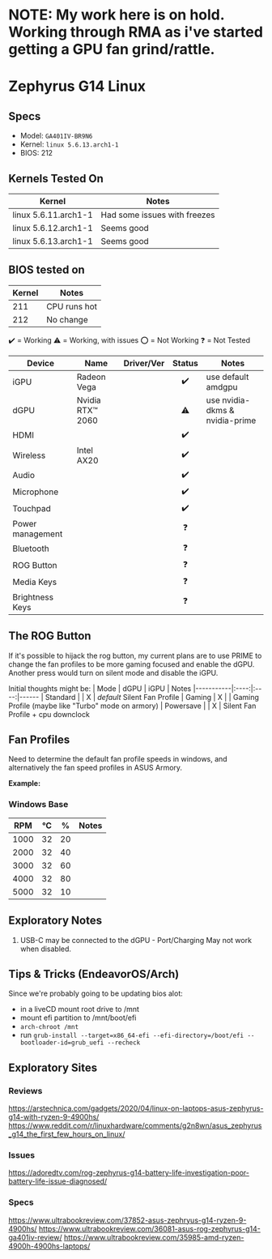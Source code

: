 # NOTE: My work here is on hold. Working through RMA as i've started getting a GPU fan grind/rattle.

# Zephyrus G14 Linux

## Specs

- Model: `GA401IV-BR9N6`
- Kernel: `linux 5.6.13.arch1-1`
- BIOS: 212

## Kernels Tested On

| Kernel | Notes
| ------ | ------
| linux 5.6.11.arch1-1 | Had some issues with freezes
| linux 5.6.12.arch1-1 | Seems good
| linux 5.6.13.arch1-1 | Seems good

## BIOS tested on

| Kernel | Notes
| ------ | ------
| 211 | CPU runs hot
| 212 | No change

✔️ = Working
⚠️ = Working, with issues
⭕ = Not Working
❓  = Not Tested

| Device                    | Name             | Driver/Ver | Status  | Notes
| ------------------------- | ---------------- | ---------- | :------:| -----
| iGPU  	                  | Radeon Vega      |            | ✔️      | use default amdgpu
| dGPU                  	  | Nvidia RTX™ 2060 |            | ⚠️      | use nvidia-dkms & nvidia-prime
| HDMI                      |                  |            | ✔️      |
| Wireless                  | Intel AX20       |            | ✔️      |
| Audio                     |                  |            | ✔️      |
| Microphone                |                  |            | ✔️      |
| Touchpad                  |                  |            | ✔️      |
| Power management 	        |                  |            | ❓      |
| Bluetooth 	              |                  |            | ❓      |
| ROG Button                |                  |            | ❓      |
| Media Keys                |                  |            | ❓      |
| Brightness Keys           |                  |            | ❓      |

## The ROG Button
If it's possible to hijack the rog button, my current plans are to use PRIME to change the fan profiles to be more gaming focused and enable the dGPU. Another press would turn on silent mode and disable the iGPU.

Initial thoughts might be:
| Mode      | dGPU | iGPU | Notes
|-----------|:----:|:----:|------
| Standard  |      | X    | *default* Silent Fan Profile
| Gaming    | X    |      | Gaming Profile (maybe like "Turbo" mode on armory)
| Powersave |      | X    | Silent Fan Profile + cpu downclock

## Fan Profiles
Need to determine the default fan profile speeds in windows, and alternatively
the fan speed profiles in ASUS Armory.

**Example:**
### Windows Base
| RPM   | °C  | %  | Notes
|-------|-----|----|------
| 1000  | 32  | 20 |
| 2000  | 32  | 40 |
| 3000  | 32  | 60 |
| 4000  | 32  | 80 |
| 5000  | 32  | 10 |

## Exploratory Notes
1. USB-C may be connected to the dGPU - Port/Charging May not work when disabled.

## Tips & Tricks (EndeavorOS/Arch)

Since we're probably going to be updating bios alot:

- in a liveCD mount root drive to /mnt
- mount efi partition to /mnt/boot/efi
- `arch-chroot /mnt`
- run `grub-install --target=x86_64-efi --efi-directory=/boot/efi --bootloader-id=grub_uefi --recheck`

## Exploratory Sites
### Reviews
https://arstechnica.com/gadgets/2020/04/linux-on-laptops-asus-zephyrus-g14-with-ryzen-9-4900hs/
https://www.reddit.com/r/linuxhardware/comments/g2n8wn/asus_zephyrus_g14_the_first_few_hours_on_linux/

### Issues
https://adoredtv.com/rog-zephyrus-g14-battery-life-investigation-poor-battery-life-issue-diagnosed/

### Specs
https://www.ultrabookreview.com/37852-asus-zephryus-g14-ryzen-9-4900hs/
https://www.ultrabookreview.com/36081-asus-rog-zephyrus-g14-ga401iv-review/
https://www.ultrabookreview.com/35985-amd-ryzen-4900h-4900hs-laptops/
